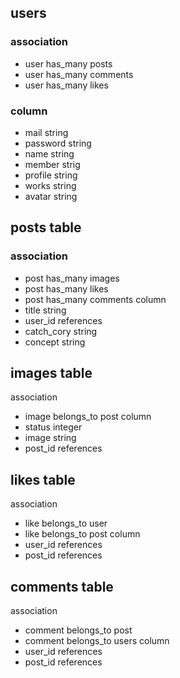 ## users 
### association
- user has_many posts
- user has_many comments
- user has_many likes
### column
- mail string
- password string
- name string
- member strig
- profile string
- works string
- avatar string

## posts table
### association
- post has_many images
- post has_many likes
- post has_many comments
column
- title string
- user_id references
- catch_cory string
- concept string

## images table
association
- image belongs_to post
column
- status integer
- image string
- post_id references

## likes table
association
- like belongs_to user
- like belongs_to post
column
- user_id references
- post_id references

## comments table
association
- comment belongs_to post
- comment belongs_to users
column
- user_id references
- post_id references